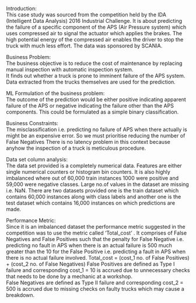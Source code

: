 Introduction:	
This case study was sourced from the competition held by the IDA (Intelligent Data Analysis) 2016 Industrial Challenge. 
It is about predicting the failure of a specific component of the APS (Air Pressure system) which uses compressed air to signal the actuator which applies the brakes. 
The high potential energy of the compressed air enables the driver to stop the truck with much less effort. The data was sponsored by SCANIA. 

Business Problem:										
The business objective is to reduce the cost of maintenance by replacing manual inspection with automatic inspection system.  
It finds out whether a truck is prone to imminent failure of the APS system. Data extracted from the trucks themselves are used for the prediction. 

ML Formulation of the business problem:					
The outcome of the prediction would be either positive indicating apparent failure of the APS or negative indicating the failure other than the APS components. 
This could be formulated as a simple binary classification. 

Business Constraints:									
The misclassification i.e. predicting  no failure of APS when there actually is might be an expensive error. 
So we must prioritise reducing the number of False Negatives There is no latency problem in this context because anyhow the inspection of a truck is meticulous procedure.

Data set column analysis:								
The data set provided is a completely numerical data. Features are either single numerical counters or histogram bin counters. 
It is also highly imbalanced where out of 60,000 train instances 1000 were positive and 59,000 were negative classes. 
Large no.of values in the dataset are missing i.e. NaN. 
There are two datasets provided one is the train dataset which contains 60,000 instances along with class labels and another one is the test dataset which contains 16,000 instances on which predictions are made.		

Performance Metric:										
Since it is an imbalanced dataset the performance metric suggested in the competition was to use the metric called ‘Total_cost’ . 
It comprises of  False Negatives and False Positives such that the penalty for False Negative i.e. predicting no fault in APS when there is an actual failure is 500 much greater than the 10 for the False Positive i.e. predicting a fault in APS when there is no actual failure involved.
Total_cost = (cost_1  no. of False Positives) +  (cost_2  no. of False Negatives) 
False Positives are defined as Type I failure and corresponding cost_1 = 10 is accrued due to unnecessary checks that needs to be done by a mechanic at a workshop.																	
False Negatives are defined as Type II failure and corresponding cost_2 = 500 is accrued due to missing checks on faulty trucks which may cause a breakdown.

